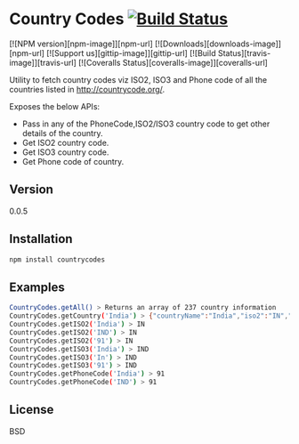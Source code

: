 Country Codes [![Build Status](https://travis-ci.org/sripaulgit/country-codes.svg?branch=master)](https://travis-ci.org/sripaulgit/country-codes)
=============

[![NPM version][npm-image]][npm-url] [![Downloads][downloads-image]][npm-url] [![Support us][gittip-image]][gittip-url] [![Build Status][travis-image]][travis-url] [![Coveralls Status][coveralls-image]][coveralls-url]

Utility to fetch country codes viz ISO2, ISO3 and Phone code of all the countries listed in http://countrycode.org/.

Exposes the below APIs:
- Pass in any of the PhoneCode,ISO2/ISO3 country code to get other details of the country.
- Get ISO2 country code.
- Get ISO3 country code.
- Get Phone code of country.

Version
----
0.0.5

Installation
--------------
```sh
npm install countrycodes
```
Examples
-----
```sh
CountryCodes.getAll() > Returns an array of 237 country information
CountryCodes.getCountry('India') > {"countryName":"India","iso2":"IN","iso3":"IND","phoneCode":"91"}
CountryCodes.getISO2('India') > IN
CountryCodes.getISO2('IND') > IN
CountryCodes.getISO2('91') > IN
CountryCodes.getISO3('India') > IND
CountryCodes.getISO3('In') > IND
CountryCodes.getISO3('91') > IND
CountryCodes.getPhoneCode('India') > 91
CountryCodes.getPhoneCode('IND') > 91
```

License
----
BSD
